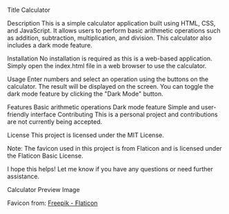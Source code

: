 Title
Calculator

Description
This is a simple calculator application built using HTML, CSS, and JavaScript. It allows users to perform basic arithmetic operations such as addition, subtraction, multiplication, and division. This calculator also includes a dark mode feature.

Installation
No installation is required as this is a web-based application. Simply open the index.html file in a web browser to use the calculator.

Usage
Enter numbers and select an operation using the buttons on the calculator. The result will be displayed on the screen. You can toggle the dark mode feature by clicking the "Dark Mode" button.

Features
Basic arithmetic operations
Dark mode feature
Simple and user-friendly interface
Contributing
This is a personal project and contributions are not currently being accepted.

License
This project is licensed under the MIT License.

Note: The favicon used in this project is from Flaticon and is licensed under the Flaticon Basic License.

I hope this helps! Let me know if you have any questions or need further assistance.

Calculator Preview Image

Favicon from: <a href="https://www.flaticon.com/free-icons/calculator" title="calculator icons">Freepik - Flaticon</a>


